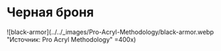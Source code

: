 # Черная броня

![black-armor](../../_images/Pro-Acryl-Methodology/black-armor.webp "Источник: Pro Acryl Methodology" =400x)